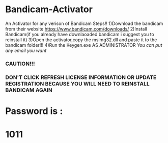 # Bandicam-Activator
An Activator for any verison of Bandicam
Steps!!
1)Download the bandicam from their website https://www.bandicam.com/downloads/
2)Install Bandicam(if you already have downlaoaded bandicam i suggest you to reinstall it)
3)Open the activator,copy the msimg32.dll and paste it to the bandicam folder!!!
4)Run the Keygen.exe AS ADMINISTRATOR
*You can put any email you want*
### CAUTION!!! 
### DON'T CLICK REFRESH LICENSE INFORMATION OR UPDATE REGISTRATION BECAUSE YOU WILL NEED TO REINSTALL BANDICAM AGAIN



Password is :
====
1011
====
